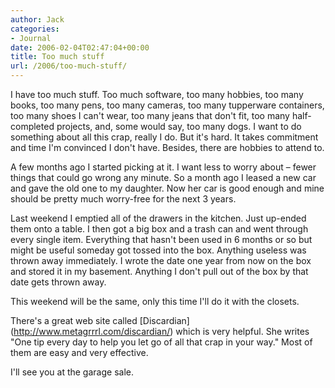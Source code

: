 ```yaml
---
author: Jack
categories:
- Journal
date: 2006-02-04T02:47:04+00:00
title: Too much stuff
url: /2006/too-much-stuff/
---
```


I have too much stuff. Too much software, too many hobbies, too many books, too many pens, too many cameras, too many tupperware containers, too many shoes I can't wear, too many jeans that don't fit, too many half-completed projects, and, some would say, too many dogs. I want to do something about all this crap, really I do. But it's hard. It takes commitment and time I'm convinced I don't have. Besides, there are hobbies to attend to. 

A few months ago I started picking at it. I want less to worry about &#8211; fewer things that could go wrong any minute. So a month ago I leased a new car and gave the old one to my daughter. Now her car is good enough and mine should be pretty much worry-free for the next 3 years. 

Last weekend I emptied all of the drawers in the kitchen. Just up-ended them onto a table. I then got a big box and a trash can and went through every single item. Everything that hasn't been used in 6 months or so but might be useful someday got tossed into the box. Anything useless was thrown away immediately. I wrote the date one year from now on the box and stored it in my basement. Anything I don't pull out of the box by that date gets thrown away. 

This weekend will be the same, only this time I'll do it with the closets. 

There's a great web site called \[Discardian\](<http://www.metagrrrl.com/discardian/>) which is very helpful. She writes "One tip every day to help you let go of all that crap in your way." Most of them are easy and very effective. 

I'll see you at the garage sale.